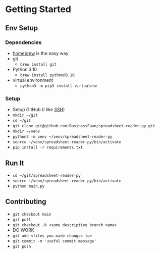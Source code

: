 # Getting Started

## Env Setup
### Dependencies
* [homebrew](https://brew.sh/) is the easy way
* git
  * `brew install git`
* Python 3.10 
  * `brew install python@3.10`
* virtual environment
  * `python3 -m pip3 install virtualenv`
### Setup
* Setup GitHub (I like [SSH](https://docs.github.com/en/authentication/connecting-to-github-with-ssh/generating-a-new-ssh-key-and-adding-it-to-the-ssh-agent))
* `mkdir ~/git`
* `cd ~/git`
* `git clone git@github.com:BusinessFawn/spreadsheet-reader-py.git`
* `mkdir ~/venv`
* `python3 -m venv ~/venv/spreadsheet-reader-py`
* `source ~/venv/spreadsheet-reader-py/bin/activate`
* `pip install -r requirements.txt`

## Run It
* `cd ~/git/spreadsheet-reader-py`
* `source ~/venv/spreadsheet-reader-py/bin/activate`
* `python main.py`

## Contributing

* `git checkout main`
* `git pull`
* `git checkout -b <some descriptive branch name>`
* DO WORK
* `git add <files you made changes to>`
* `git commit -m 'useful commit message'`
* `git push`